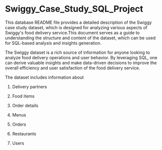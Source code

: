 # Swiggy_Case_Study_SQL_Project

This database README file provides a detailed description of the Swiggy case study dataset, which is designed for analyzing various aspects of Swiggy's food delivery service.This document serves as a guide to understanding the structure and content of the dataset, which can be used for SQL-based analysis and insights generation. 

The Swiggy dataset is a rich source of information for anyone looking to analyze food delivery operations and user behavior. By leveraging SQL, one can derive valuable insights and make data-driven decisions to improve the overall efficiency and user satisfaction of the food delivery service.

The dataset includes information about 

1. Delivery partners

2. Food items

3. Order details 

4. Menus

5. Orders 

6. Restaurants

7. Users
